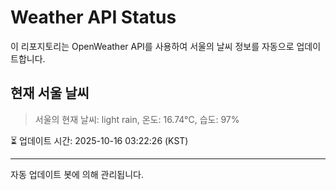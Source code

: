 
# Weather API Status

이 리포지토리는 OpenWeather API를 사용하여 서울의 날씨 정보를 자동으로 업데이트합니다.

## 현재 서울 날씨
> 서울의 현재 날씨: light rain, 온도: 16.74°C, 습도: 97%

⏳ 업데이트 시간: 2025-10-16 03:22:26 (KST)

---
자동 업데이트 봇에 의해 관리됩니다.
